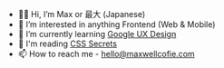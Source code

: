 - 👋🏽 Hi, I’m Max or 最大 (Japanese)
- 👀 I’m interested in anything Frontend (Web & Mobile)
- 🌱 I’m currently learning [Google UX Design](https://www.coursera.org/professional-certificates/google-ux-design)
- 📕 I'm reading [CSS Secrets](https://www.oreilly.com/library/view/css-secrets/9781449372736/)
- 📫 How to reach me - hello@maxwellcofie.com

<!---
mcofie/mcofie is a ✨ special ✨ repository because its `README.md` (this file) appears on your GitHub profile.
You can click the Preview link to take a look at your changes.
--->
